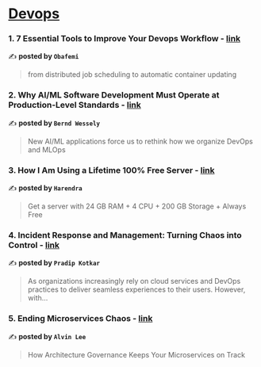 
<h1><a href=https://medium.com/tag/devops/recommended target="_blank" rel="noopener noreferrer">Devops</a></h1>
<h3>1. 7 Essential Tools to Improve Your Devops Workflow - <a href="https://medium.com/devops-dev/7-essential-tools-to-improve-your-devops-workflow-44c06740bf6b" target="_blank" rel="noopener noreferrer">link</a></h3>

✍️ **posted by `Obafemi`**

<blockquote>from distributed job scheduling to automatic container updating</blockquote>

<h3>2. Why AI/ML Software Development Must Operate at Production-Level Standards - <a href="https://medium.com/ai-advances/why-ai-ml-software-development-must-operate-at-production-level-standards-9411ae4c058c" target="_blank" rel="noopener noreferrer">link</a></h3>

✍️ **posted by `Bernd Wessely`**

<blockquote>New AI/ML applications force us to rethink how we organize DevOps and MLOps</blockquote>

<h3>3. How I Am Using a Lifetime 100% Free Server - <a href="https://medium.com/@harendra21/how-i-am-using-a-lifetime-100-free-server-bd241e3a347a" target="_blank" rel="noopener noreferrer">link</a></h3>

✍️ **posted by `Harendra`**

<blockquote>Get a server with 24 GB RAM + 4 CPU + 200 GB Storage + Always Free</blockquote>

<h3>4. Incident Response and Management: Turning Chaos into Control - <a href="https://medium.com/nonstopio/incident-response-and-management-turning-chaos-into-control-b7ec60e9900e" target="_blank" rel="noopener noreferrer">link</a></h3>

✍️ **posted by `Pradip Kotkar`**

<blockquote>As organizations increasingly rely on cloud services and DevOps practices to deliver seamless experiences to their users. However, with…</blockquote>

<h3>5. Ending Microservices Chaos - <a href="https://medium.com/gitconnected/ending-microservices-chaos-c1babe7bd061" target="_blank" rel="noopener noreferrer">link</a></h3>

✍️ **posted by `Alvin Lee`**

<blockquote>How Architecture Governance Keeps Your Microservices on Track</blockquote>

